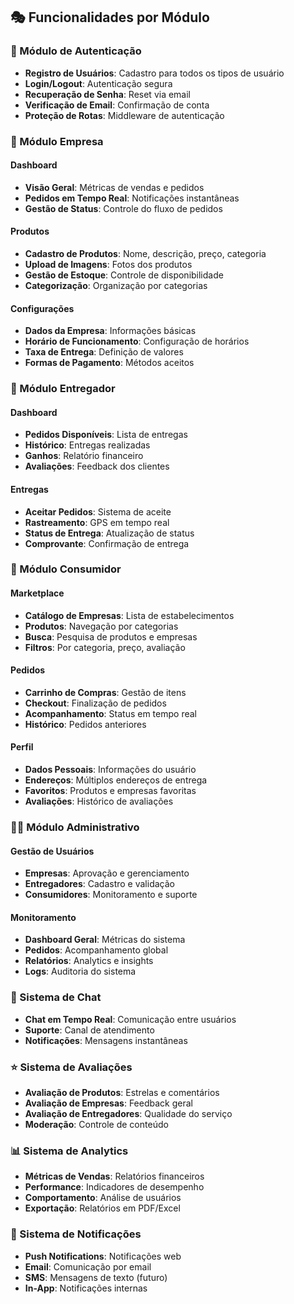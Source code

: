 ## 🎭 Funcionalidades por Módulo

### 👤 Módulo de Autenticação
- **Registro de Usuários**: Cadastro para todos os tipos de usuário
- **Login/Logout**: Autenticação segura
- **Recuperação de Senha**: Reset via email
- **Verificação de Email**: Confirmação de conta
- **Proteção de Rotas**: Middleware de autenticação

### 🏢 Módulo Empresa
#### Dashboard
- **Visão Geral**: Métricas de vendas e pedidos
- **Pedidos em Tempo Real**: Notificações instantâneas
- **Gestão de Status**: Controle do fluxo de pedidos

#### Produtos
- **Cadastro de Produtos**: Nome, descrição, preço, categoria
- **Upload de Imagens**: Fotos dos produtos
- **Gestão de Estoque**: Controle de disponibilidade
- **Categorização**: Organização por categorias

#### Configurações
- **Dados da Empresa**: Informações básicas
- **Horário de Funcionamento**: Configuração de horários
- **Taxa de Entrega**: Definição de valores
- **Formas de Pagamento**: Métodos aceitos

### 🚴 Módulo Entregador
#### Dashboard
- **Pedidos Disponíveis**: Lista de entregas
- **Histórico**: Entregas realizadas
- **Ganhos**: Relatório financeiro
- **Avaliações**: Feedback dos clientes

#### Entregas
- **Aceitar Pedidos**: Sistema de aceite
- **Rastreamento**: GPS em tempo real
- **Status de Entrega**: Atualização de status
- **Comprovante**: Confirmação de entrega

### 🛒 Módulo Consumidor
#### Marketplace
- **Catálogo de Empresas**: Lista de estabelecimentos
- **Produtos**: Navegação por categorias
- **Busca**: Pesquisa de produtos e empresas
- **Filtros**: Por categoria, preço, avaliação

#### Pedidos
- **Carrinho de Compras**: Gestão de itens
- **Checkout**: Finalização de pedidos
- **Acompanhamento**: Status em tempo real
- **Histórico**: Pedidos anteriores

#### Perfil
- **Dados Pessoais**: Informações do usuário
- **Endereços**: Múltiplos endereços de entrega
- **Favoritos**: Produtos e empresas favoritas
- **Avaliações**: Histórico de avaliações

### 👨‍💼 Módulo Administrativo
#### Gestão de Usuários
- **Empresas**: Aprovação e gerenciamento
- **Entregadores**: Cadastro e validação
- **Consumidores**: Monitoramento e suporte

#### Monitoramento
- **Dashboard Geral**: Métricas do sistema
- **Pedidos**: Acompanhamento global
- **Relatórios**: Analytics e insights
- **Logs**: Auditoria do sistema

### 💬 Sistema de Chat
- **Chat em Tempo Real**: Comunicação entre usuários
- **Suporte**: Canal de atendimento
- **Notificações**: Mensagens instantâneas

### ⭐ Sistema de Avaliações
- **Avaliação de Produtos**: Estrelas e comentários
- **Avaliação de Empresas**: Feedback geral
- **Avaliação de Entregadores**: Qualidade do serviço
- **Moderação**: Controle de conteúdo

### 📊 Sistema de Analytics
- **Métricas de Vendas**: Relatórios financeiros
- **Performance**: Indicadores de desempenho
- **Comportamento**: Análise de usuários
- **Exportação**: Relatórios em PDF/Excel

### 🔔 Sistema de Notificações
- **Push Notifications**: Notificações web
- **Email**: Comunicação por email
- **SMS**: Mensagens de texto (futuro)
- **In-App**: Notificações internas